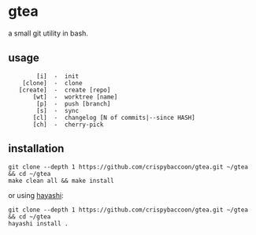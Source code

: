 # gtea

a small git utility in bash.

## usage

```
        [i]  -  init
    [clone]  -  clone
   [create]  -  create [repo]
       [wt]  -  worktree [name]
        [p]  -  push [branch]
        [s]  -  sync
       [cl]  -  changelog [N of commits|--since HASH]
       [ch]  -  cherry-pick
```

## installation

```shell
git clone --depth 1 https://github.com/crispybaccoon/gtea.git ~/gtea && cd ~/gtea
make clean all && make install
```

or using [hayashi](https://github.com/crispybaccoon/hayashi):

```
git clone --depth 1 https://github.com/crispybaccoon/gtea.git ~/gtea && cd ~/gtea
hayashi install .
```

